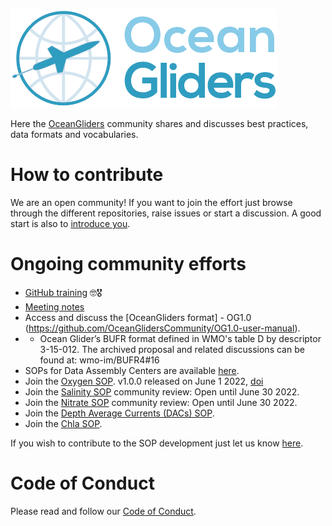 ![ OceanGliders Logo](/profile/logo-ocean-gliders.png "OceanGliders Logo")

Here the [OceanGliders](https://www.oceangliders.org) community shares and discusses best practices, data formats and vocabularies. 

# How to contribute
We are an open community! If you want to join the effort just browse through the different repositories, raise issues or start a discussion.
A good start is also to [introduce you](https://github.com/OceanGlidersCommunity/OceanGliders/discussions/1).

# Ongoing community efforts
- [GitHub training](https://github.com/OceanGlidersCommunity/LearningGitHub/discussions/53) 🤓🎖
- [Meeting notes](https://github.com/OceanGlidersCommunity/meeting_notes)
- Access and discuss the [OceanGliders format] - OG1.0 (https://github.com/OceanGlidersCommunity/OG1.0-user-manual).
- - Ocean Glider’s BUFR format defined in WMO's table D by descriptor 3-15-012. The archived proposal and related discussions can be found at: wmo-im/BUFR4#16
- SOPs for Data Assembly Centers are available [here](https://github.com/OceanGlidersCommunity/DataAssemblyCenter_SOP).
- Join the [Oxygen SOP](https://oceangliderscommunity.github.io/Oxygen_SOP/README.html#). v1.0.0 released on June 1 2022, [doi](http://dx.doi.org/10.25607/OBP-1756)
- Join the [Salinity SOP](https://oceangliderscommunity.github.io/Salinity_SOP/README.html#) community review: Open until June 30 2022.
- Join the [Nitrate SOP](https://oceangliderscommunity.github.io/Nitrate_SOP/README.html#) community review: Open until June 30 2022. 
- Join the [Depth Average Currents (DACs) SOP](https://oceangliderscommunity.github.io/DepthAverageCurrents_SOP/README.html).
- Join the [Chla SOP](https://github.com/OceanGlidersCommunity/Chla_SOP).

If you wish to contribute to the SOP development just let us know [here](https://github.com/OceanGlidersCommunity/OceanGliders/discussions/1).

# Code of Conduct
Please read and follow our [Code of Conduct](https://github.com/OceanGlidersCommunity/OceanGliders/blob/main/CODE_OF_CONDUCT.md).

